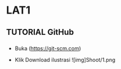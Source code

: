 # LAT1
## TUTORIAL GitHub

###
- Buka (https://git-scm.com) <p>
- Klik Download
ilustrasi
![img]Shoot/1.png